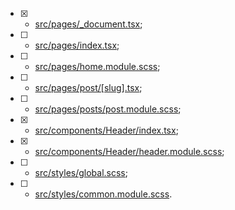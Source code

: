 - [x] - [src/pages/_document.tsx](https://github.com/rocketseat-education/ignite-template-reactjs-criando-um-projeto-do-zero/blob/master/src/pages/_document.tsx);
- [ ] - [src/pages/index.tsx](https://github.com/rocketseat-education/ignite-template-reactjs-criando-um-projeto-do-zero/blob/master/src/pages/index.tsx);
- [ ] - [src/pages/home.module.scss](https://github.com/rocketseat-education/ignite-template-reactjs-criando-um-projeto-do-zero/blob/master/src/pages/home.module.scss);
- [ ] - [src/pages/post/[slug].tsx](https://github.com/rocketseat-education/ignite-template-reactjs-criando-um-projeto-do-zero/blob/master/src/pages/post/%5Bslug%5D.tsx);
- [ ] - [src/pages/posts/post.module.scss](https://github.com/rocketseat-education/ignite-template-reactjs-criando-um-projeto-do-zero/blob/master/src/pages/post/post.module.scss);
- [x] - [src/components/Header/index.tsx](https://github.com/rocketseat-education/ignite-template-reactjs-criando-um-projeto-do-zero/blob/master/src/components/Header/index.tsx);
- [x] - [src/components/Header/header.module.scss](https://github.com/rocketseat-education/ignite-template-reactjs-criando-um-projeto-do-zero/blob/master/src/components/Header/header.module.scss);
- [ ] - [src/styles/global.scss](https://github.com/rocketseat-education/ignite-template-reactjs-criando-um-projeto-do-zero/blob/master/src/styles/globals.scss);
- [ ] - [src/styles/common.module.scss](https://github.com/rocketseat-education/ignite-template-reactjs-criando-um-projeto-do-zero/blob/master/src/styles/common.module.scss).
